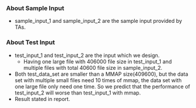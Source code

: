 ### About Sample Input
- sample_input_1 and sample_input_2 are the sample input provided by TAs.

### About Test Input
- test_input_1 and test_input_2 are the input which we design.
	- Having one large file with 406000 file size in test_input_1 and multiple files with total 40600 file size in sample_input_2.
- Both test_data_set are smaller than a MMAP size(409600), but the data set with multiple small files need 10 times of mmap, the data set with one large file only need one time. So we predict that the performance of test_input_2 will worse than test_input_1 with mmap.
- Result stated in report.

